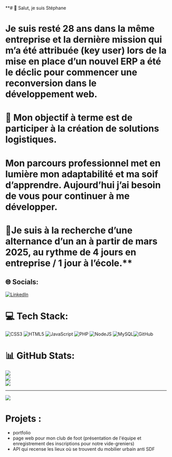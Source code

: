 **# 👋 Salut, je suis Stéphane
# Je suis resté 28 ans dans la même entreprise et la dernière mission qui m’a été attribuée (key user) lors de la mise en place d’un nouvel ERP a été le déclic pour commencer une reconversion dans le développement web.
# 🎯 Mon objectif à terme est de participer à la création de solutions logistiques. 
# Mon parcours professionnel met en lumière mon adaptabilité et ma soif d’apprendre. Aujourd’hui j’ai besoin de vous pour continuer à me développer.
# 📢Je suis à la recherche d’une alternance d’un an à partir de mars 2025, au rythme de 4 jours en entreprise / 1 jour à l’école.**


## 🌐 Socials:
[![LinkedIn](https://img.shields.io/badge/LinkedIn-%230077B5.svg?logo=linkedin&logoColor=white)](https://www.linkedin.com/in/st%C3%A9phane-le-guern-a84b31263/?midSig=0t9kn_s-H3Zro1&eid=hz02is-m0xw66nt-d7&midToken=AQFo3jI99MtD6g&trkEmail=eml-security_two_step_verification_login_attempt-header-0-profile_glimmer-null-hz02is~m0xw66nt~d7-null-null&trk=eml-security_two_step_verification_login_attempt-header-0-profile_glimmer&originalSubdomain=fr)

# 💻 Tech Stack:
![CSS3](https://img.shields.io/badge/css3-%231572B6.svg?style=for-the-badge&logo=css3&logoColor=white) ![HTML5](https://img.shields.io/badge/html5-%23E34F26.svg?style=for-the-badge&logo=html5&logoColor=white) ![JavaScript](https://img.shields.io/badge/javascript-%23323330.svg?style=for-the-badge&logo=javascript&logoColor=%23F7DF1E) ![PHP](https://img.shields.io/badge/php-%23777BB4.svg?style=for-the-badge&logo=php&logoColor=white) ![NodeJS](https://img.shields.io/badge/node.js-6DA55F?style=for-the-badge&logo=node.js&logoColor=white) ![MySQL](https://img.shields.io/badge/mysql-4479A1.svg?style=for-the-badge&logo=mysql&logoColor=white)![GitHub](https://img.shields.io/badge/github-%23121011.svg?style=for-the-badge&logo=github&logoColor=white)
# 📊 GitHub Stats:
![](https://github-readme-stats.vercel.app/api?username=Zen1971&theme=dark&hide_border=true&include_all_commits=false&count_private=false)<br/>
![](https://github-readme-streak-stats.herokuapp.com/?user=Zen1971&theme=dark&hide_border=true)<br/>
![](https://github-readme-stats.vercel.app/api/top-langs/?username=Zen1971&theme=dark&hide_border=true&include_all_commits=false&count_private=false&layout=compact)

---
[![](https://visitcount.itsvg.in/api?id=Zen1971&icon=2&color=1)](https://visitcount.itsvg.in)

<!-- Proudly created with GPRM ( https://gprm.itsvg.in ) -->
# Projets :
- portfolio
- page web pour mon club de foot (présentation de l'équipe et enregistrement des inscriptions pour notre vide-greniers)
- API qui recense les lieux où se trouvent du mobilier urbain anti SDF
